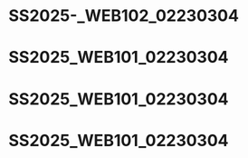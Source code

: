 # SS2025-_WEB102_02230304
# SS2025_WEB101_02230304
# SS2025_WEB101_02230304
# SS2025_WEB101_02230304
